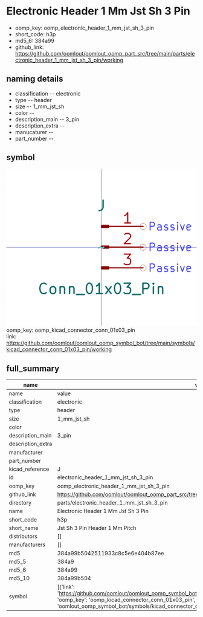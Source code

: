 # Electronic Header 1 Mm Jst Sh 3 Pin

  
* oomp_key: oomp_electronic_header_1_mm_jst_sh_3_pin 
* short_code: h3p
* md5_6: 384a99  
* github_link: https://github.com/oomlout/oomlout_oomp_part_src/tree/main/parts/electronic_header_1_mm_jst_sh_3_pin/working  
## naming details
* classification -- electronic
* type -- header
* size -- 1_mm_jst_sh
* color -- 
* description_main -- 3_pin
* description_extra -- 
* manucaturer -- 
* part_number -- 



## symbol

![](symbol/0/working/working_600.png)  
oomp_key: oomp_kicad_connector_conn_01x03_pin  
link: https://github.com/oomlout/oomlout_oomp_symbol_bot/tree/main/symbols/kicad_connector_conn_01x03_pin/working  


## full_summary
| name | value | 
| --- | --- | 
| name | value | 
| classification | electronic | 
| type | header | 
| size | 1_mm_jst_sh | 
| color |  | 
| description_main | 3_pin | 
| description_extra |  | 
| manufacturer |  | 
| part_number |  | 
| kicad_reference | J | 
| id | electronic_header_1_mm_jst_sh_3_pin | 
| oomp_key | oomp_electronic_header_1_mm_jst_sh_3_pin | 
| github_link | https://github.com/oomlout/oomlout_oomp_part_src/tree/main/parts/electronic_header_1_mm_jst_sh_3_pin/working | 
| directory | parts/electronic_header_1_mm_jst_sh_3_pin | 
| name | Electronic Header 1 Mm Jst Sh 3 Pin | 
| short_code | h3p | 
| short_name | Jst Sh 3 Pin Header 1 Mm Pitch | 
| distributors | [] | 
| manufacturers | [] | 
| md5 | 384a99b5042511933c8c5e6e404b87ee | 
| md5_5 | 384a9 | 
| md5_6 | 384a99 | 
| md5_10 | 384a99b504 | 
| symbol | [{'link': 'https://github.com/oomlout/oomlout_oomp_symbol_bot/tree/main/symbols/kicad_connector_conn_01x03_pin', 'oomp_key': 'oomp_kicad_connector_conn_01x03_pin', 'directory': 'oomlout_oomp_symbol_bot/symbols/kicad_connector_conn_01x03_pin//working/working.kicad_sym'}] | 
